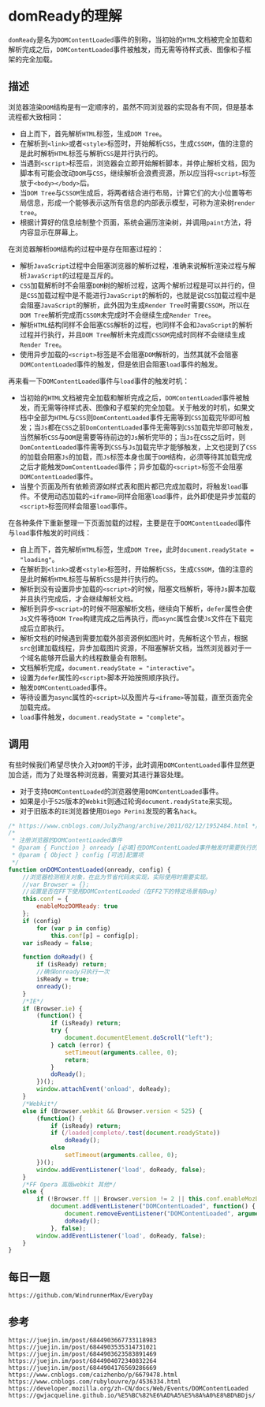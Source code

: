 # domReady的理解
`domReady`是名为`DOMContentLoaded`事件的别称，当初始的`HTML`文档被完全加载和解析完成之后，`DOMContentLoaded`事件被触发，而无需等待样式表、图像和子框架的完全加载。

## 描述
浏览器渲染`DOM`结构是有一定顺序的，虽然不同浏览器的实现各有不同，但是基本流程都大致相同：

* 自上而下，首先解析`HTML`标签，生成`DOM Tree`。
* 在解析到`<link>`或者`<style>`标签时，开始解析`CSS`，生成`CSSOM`，值的注意的是此时解析`HTML`标签与解析`CSS`是并行执行的。
* 当遇到`<script>`标签后，浏览器会立即开始解析脚本，并停止解析文档，因为脚本有可能会改动`DOM`与`CSS`，继续解析会浪费资源，所以应当将`<script>`标签放于`<body></body>`后。
* 当`DOM Tree`与`CSSOM`生成后，将两者结合进行布局，计算它们的大小位置等布局信息，形成一个能够表示这所有信息的内部表示模型，可称为渲染树`render tree`。
* 根据计算好的信息绘制整个页面，系统会遍历渲染树，并调用`paint`方法，将内容显示在屏幕上。

在浏览器解析`DOM`结构的过程中是存在阻塞过程的：
* 解析`JavaScript`过程中会阻塞浏览器的解析过程，准确来说解析渲染过程与解析`JavaScript`的过程是互斥的。
* `CSS`加载解析时不会阻塞`DOM`树的解析过程，这两个解析过程是可以并行的，但是`CSS`加载过程中是不能进行`JavaScript`的解析的，也就是说`CSS`加载过程中是会阻塞`JavaScript`的解析，此外因为生成`Render Tree`时需要`CSSOM`，所以在`DOM Tree`解析完成而`CSSOM`未完成时不会继续生成`Render Tree`。
* 解析`HTML`结构同样不会阻塞`CSS`解析的过程，也同样不会和`JavaScript`的解析过程并行执行，并且`DOM Tree`解析未完成而`CSSOM`完成时同样不会继续生成`Render Tree`。
* 使用异步加载的`<script>`标签是不会阻塞`DOM`解析的，当然其就不会阻塞`DOMContentLoaded`事件的触发，但是依旧会阻塞`load`事件的触发。

再来看一下`DOMContentLoaded`事件与`load`事件的触发时机：
* 当初始的`HTML`文档被完全加载和解析完成之后，`DOMContentLoaded`事件被触发，而无需等待样式表、图像和子框架的完全加载。关于触发的时机，如果文档中全部为`HTML`与`CSS`则`DomContentLoaded`事件无需等到`CSS`加载完毕即可触发；当`Js`都在`CSS`之前`DomContentLoaded`事件无需等到`CSS`加载完毕即可触发，当然解析`CSS`与`DOM`是需要等待前边的`Js`解析完毕的；当`Js`在`CSS`之后时，则`DomContentLoaded`事件需等到`CSS`与`Js`加载完毕才能够触发，上文也提到了`CSS`的加载会阻塞`Js`的加载，而`Js`标签本身也属于`DOM`结构，必须等待其加载完成之后才能触发`DomContentLoaded`事件；异步加载的`<script>`标签不会阻塞`DOMContentLoaded`事件。
* 当整个页面及所有依赖资源如样式表和图片都已完成加载时，将触发`load`事件。不使用动态加载的`<iframe>`同样会阻塞`load`事件，此外即使是异步加载的`<script>`标签同样会阻塞`load`事件。

在各种条件下重新整理一下页面加载的过程，主要是在于`DOMContentLoaded`事件与`load`事件触发的时间线：
* 自上而下，首先解析`HTML`标签，生成`DOM Tree`，此时`document.readyState = "loading"`。
* 在解析到`<link>`或者`<style>`标签时，开始解析`CSS`，生成`CSSOM`，值的注意的是此时解析`HTML`标签与解析`CSS`是并行执行的。
* 解析到没有设置异步加载的`<script>`的时候，阻塞文档解析，等待`Js`脚本加载并且执行完成后，才会继续解析文档。
* 解析到异步`<script>`的时候不阻塞解析文档，继续向下解析，`defer`属性会使`Js`文件等待`DOM Tree`构建完成之后再执行，而`async`属性会使`Js`文件在下载完成后立即执行。
* 解析文档的时候遇到需要加载外部资源例如图片时，先解析这个节点，根据`src`创建加载线程，异步加载图片资源，不阻塞解析文档，当然浏览器对于一个域名能够开启最大的线程数量会有限制。
* 文档解析完成，`document.readyState = "interactive"`。
* 设置为`defer`属性的`<script>`脚本开始按照顺序执行。
* 触发`DOMContentLoaded`事件。
* 等待设置为`async`属性的`<script>`以及图片与`<iframe>`等加载，直至页面完全加载完成。
* `load`事件触发，`document.readyState = "complete"`。

## 调用
有些时候我们希望尽快介入对`DOM`的干涉，此时调用`DOMContentLoaded`事件显然更加合适，而为了处理各种浏览器，需要对其进行兼容处理。
* 对于支持`DOMContentLoaded`的浏览器使用`DOMContentLoaded`事件。
* 如果是小于`525`版本的`Webkit`则通过轮询`document.readyState`来实现。
* 对于旧版本的`IE`浏览器使用`Diego Perini`发现的著名`hack`。

```javascript
/* https://www.cnblogs.com/JulyZhang/archive/2011/02/12/1952484.html */
/*
 * 注册浏览器的DOMContentLoaded事件
 * @param { Function } onready [必填]在DOMContentLoaded事件触发时需要执行的函数
 * @param { Object } config [可选]配置项
 */
function onDOMContentLoaded(onready, config) {
    //浏览器检测相关对象，在此为节省代码未实现，实际使用时需要实现。
    //var Browser = {};
    //设置是否在FF下使用DOMContentLoaded（在FF2下的特定场景有Bug）
    this.conf = {
        enableMozDOMReady: true
    };
    if (config)
        for (var p in config)
            this.conf[p] = config[p];
    var isReady = false;

    function doReady() {
        if (isReady) return;
        //确保onready只执行一次
        isReady = true;
        onready();
    }
    /*IE*/
    if (Browser.ie) {
        (function() {
            if (isReady) return;
            try {
                document.documentElement.doScroll("left");
            } catch (error) {
                setTimeout(arguments.callee, 0);
                return;
            }
            doReady();
        })();
        window.attachEvent('onload', doReady);
    }
    /*Webkit*/
    else if (Browser.webkit && Browser.version < 525) {
        (function() {
            if (isReady) return;
            if (/loaded|complete/.test(document.readyState))
                doReady();
            else
                setTimeout(arguments.callee, 0);
        })();
        window.addEventListener('load', doReady, false);
    }
    /*FF Opera 高版webkit 其他*/
    else {
        if (!Browser.ff || Browser.version != 2 || this.conf.enableMozDOMReady)
            document.addEventListener("DOMContentLoaded", function() {
                document.removeEventListener("DOMContentLoaded", arguments.callee, false);
                doReady();
            }, false);
        window.addEventListener('load', doReady, false);
    }
}
```


## 每日一题

```
https://github.com/WindrunnerMax/EveryDay
```

## 参考

```
https://juejin.im/post/6844903667733118983
https://juejin.im/post/6844903535314731021
https://juejin.im/post/6844903623583891469
https://juejin.im/post/6844904072340832264
https://juejin.im/post/6844904176569286669
https://www.cnblogs.com/caizhenbo/p/6679478.html
https://www.cnblogs.com/rubylouvre/p/4536334.html
https://developer.mozilla.org/zh-CN/docs/Web/Events/DOMContentLoaded
https://gwjacqueline.github.io/%E5%BC%82%E6%AD%A5%E5%8A%A0%E8%BD%BDjs/
```
